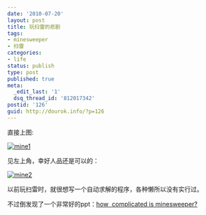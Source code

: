 ```yaml
---
date: '2010-07-20'
layout: post
title: 玩扫雷的悲剧
tags:
- minesweeper
- 扫雷
categories:
- life
status: publish
type: post
published: true
meta:
  _edit_last: '1'
  dsq_thread_id: '812017342'
postid: '126'
guid: http://dourok.info/?p=126
---
```

直接上图:

[![](http://dourok.info/wp-content/uploads/2010/07/12.jpg "mine1")](http://dourok.info/wp-content/uploads/2010/07/12.jpg)

见左上角，幸好人品还是可以的：

[![](http://dourok.info/wp-content/uploads/2010/07/sl.jpg "mine2")](http://dourok.info/wp-content/uploads/2010/07/sl.jpg)

以前玩扫雷时，就很想写一个自动求解的程序，各种懒所以没有实行过。

不过倒发现了一个非常好的ppt：[how  complicated is
minesweeper?](http://web.mat.bham.ac.uk/R.W.Kaye/minesw/ASE2003.pdf)
